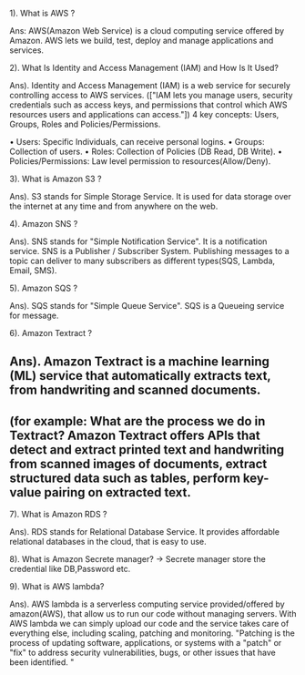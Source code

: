 1). What is AWS ?

Ans: AWS(Amazon Web Service) is a cloud computing service offered by Amazon. 
     AWS lets we build, test, deploy and manage applications and services.
     
     
2). What Is Identity and Access Management (IAM) and How Is It Used?

Ans). Identity and Access Management (IAM) is a web service for securely controlling access to AWS services.
(["IAM lets you manage users, security credentials such as access keys, and permissions that control which AWS 
 resources users and applications can access."])
   4 key concepts: Users, Groups, Roles and Policies/Permissions.

•  	Users: Specific Individuals, can receive personal logins.
•	Groups: Collection of users.
•	Roles: Collection of Policies (DB Read, DB Write).
•	Policies/Permissions: Law level permission to resources(Allow/Deny).

3).  What is Amazon S3 ?

Ans). S3 stands for Simple Storage Service. 
      It is used for data storage over the internet at any time and from anywhere on the web.

4). Amazon SNS ?

Ans). SNS stands for "Simple Notification Service". It is a notification service.
      SNS is a Publisher / Subscriber System.
      Publishing messages to a topic can deliver to many subscribers as different types(SQS, Lambda, Email, SMS).

5). Amazon SQS ?

Ans). SQS stands for "Simple Queue Service". 
      SQS is a Queueing service for message.
      
6). Amazon Textract ?

Ans). Amazon Textract is a machine learning (ML) service that automatically extracts text,
     from handwriting and scanned documents.
  ----------------------------------------------------    
 (for example: What are the process we do in Textract?
 Amazon Textract offers APIs that detect and extract printed text and handwriting from scanned images of documents, 
 extract structured data such as tables, perform key-value pairing on extracted text.
------------------------------------------------------

7). What is Amazon RDS ?

Ans). RDS stands for Relational Database Service.
      It provides affordable relational databases in the cloud, that is easy to use.
      
8). What is Amazon Secrete manager?
   -> Secrete manager store the credential like DB,Password etc.
   
9). What is AWS lambda?

Ans). AWS lambda is a serverless computing service provided/offered by amazon(AWS), that allow us to run our code without 
      managing servers. With AWS lambda we can simply upload our code and the service takes care of everything else,
      including scaling, patching and monitoring.
   "Patching is the process of updating software, applications, or systems with a "patch" or "fix" to address security 
    vulnerabilities, bugs, or other issues that have been identified. "
